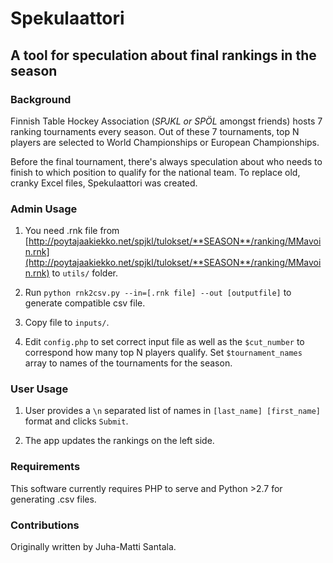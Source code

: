 # Spekulaattori
## A tool for speculation about final rankings in the season


### Background

Finnish Table Hockey Association (*SPJKL or SPÖL* amongst friends) hosts 7 ranking tournaments every season.
Out of these 7 tournaments, top N players are selected to World Championships or European Championships.

Before the final tournament, there's always speculation about who needs to finish to which position to qualify for the national team.
To replace old, cranky Excel files, Spekulaattori was created.

### Admin Usage

1. You need .rnk file from [http://poytajaakiekko.net/spjkl/tulokset/**SEASON**/ranking/MMavoin.rnk](http://poytajaakiekko.net/spjkl/tulokset/**SEASON**/ranking/MMavoin.rnk) to `utils/` folder.

2. Run `python rnk2csv.py --in=[.rnk file] --out [outputfile]` to generate compatible csv file.

3. Copy file to `inputs/`.

4. Edit `config.php` to set correct input file as well as the `$cut_number` to correspond how many top N players qualify. Set `$tournament_names` array to names of the tournaments for the season.

### User Usage

1. User provides a `\n` separated list of names in `[last_name] [first_name]` format and clicks `Submit`.

2. The app updates the rankings on the left side.

### Requirements

This software currently requires PHP to serve and Python >2.7 for generating .csv files.

### Contributions

Originally written by Juha-Matti Santala.
